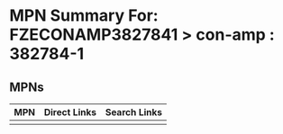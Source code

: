 



# MPN Summary For: FZECONAMP3827841 > con-amp : 382784-1

## MPNs
  

|MPN|Direct Links|Search Links|
| :--- | :--- | :--- |
||||
